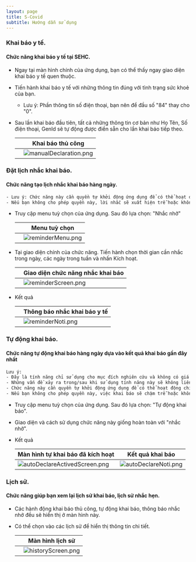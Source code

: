 ```yaml
---
layout: page
title: S-Covid
subtitle: Hướng dẫn sử dụng
---
```


### Khai báo y tế.
#### Chức năng khai báo y tế tại SEHC.

- Ngay tại màn hình chính của ứng dụng, bạn có thể thấy ngay giao diện khai báo y tế quen thuộc.
- Tiến hành khai báo y tế với những thông tin đúng với tình trạng sức khoẻ của bạn.
    - Lưu ý: Phần thông tin số điện thoại, bạn nên để đầu số "84" thay cho "0".
- Sau lần khai báo đầu tiên, tất cả những thông tin cơ bản như Họ Tên, Số điện thoại, GenId sẽ tự động được điền sẵn cho lần khai báo tiếp theo.

  ||Khai báo thủ công|
  |----------------|----------------|
  ||![manualDeclaration.png](assets/img/manualDeclaration.png)|

  

### Đặt lịch nhắc khai báo.
#### Chức năng tạo lịch nhắc khai báo hàng ngày.

```sh
- Lưu ý: Chức năng này cần quyền tự khởi động ứng dụng để có thể hoạt động chính xác.
- Nếu bạn không cho phép quyền này, lời nhắc sẽ xuất hiện trễ hoặc không xuất hiện. 
```

- Truy cập menu tuỳ chọn của ứng dụng. Sau đó lựa chọn: "Nhắc nhở"

  ||Menu tuỳ chọn|
  |----------------|----------------|
  ||![reminderMenu.png](assets/img/reminderMenu.png)|

  
- Tại giao diện chính của chức năng. Tiến hành chọn thời gian cần nhắc trong ngày, các ngày trong tuần và nhấn Kích hoạt.

  ||Giao diện chức năng nhắc khai báo|
  |----------------|----------------|
  ||![reminderScreen.png](assets/img/reminderScreen.png)|

  
- Kết quả

  ||Thông báo nhắc khai báo y tế|
  |----------------|----------------|
  ||![reminderNoti.png](assets/img/reminderNoti.png)|

### Tự động khai báo.
#### Chức năng tự động khai báo hàng ngày dựa vào kết quả khai báo gần đây nhất

```sh
Lưu ý: 
- Đây là tính năng chỉ sử dụng cho mục đích nghiên cứu và không có giá trị thay thế cho việc khai báo truyền thống.
- Những vấn đề xảy ra trong/sau khi sử dụng tính năng này sẽ không liên quan tới bất kỳ cá nhân nào khác.
- Chức năng này cần quyền tự khởi động ứng dụng để có thể hoạt động chính xác
- Nếu bạn không cho phép quyền này, việc khai báo sẽ chậm trễ hoặc không thực hiện.
```

- Truy cập menu tuỳ chọn của ứng dụng. Sau đó lựa chọn: "Tự động khai báo".
- Giao diện và cách sử dụng chức năng này giống hoàn toàn với "nhắc nhở".
- Kết quả 

  |Màn hình tự khai báo đã kích hoạt|Kết quả khai báo|
  |----------------|-------------------------------|
  |![autoDeclareActivedScreen.png](assets/img/autoDeclareActivedScreen.png)|![autoDeclareNoti.png](assets/img/autoDeclareNoti.png)|
 

  
### Lịch sử.
#### Chức năng giúp bạn xem lại lịch sử khai báo, lịch sử nhắc hẹn.

- Các hành động khai báo thủ công, tự động khai báo, thông báo nhắc nhở đều sẽ hiển thị ở màn hình này.
- Có thể chọn vào các lịch sử để hiển thị thông tin chi tiết.

  ||Màn hình lịch sử|
  |----------------|----------------|
  ||![historyScreen.png](assets/img/historyScreen.png)|

